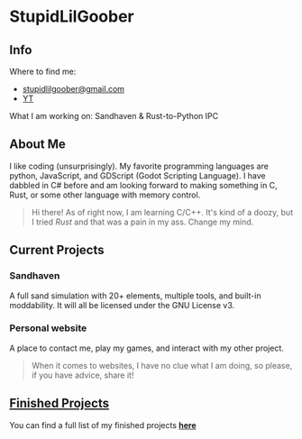 # StupidLilGoober

## Info
Where to find me:

- stupidlilgoober@gmail.com
- [YT](https://m.youtube.com/channel/UCpo8utKXdgbQbo3tf__bxww.com)

What I am working on:
Sandhaven & Rust-to-Python IPC

## About Me
I like coding (unsurprisingly). My favorite programming languages are python, JavaScript, and GDScript (Godot Scripting Language). I have dabbled in C# before and am looking forward to making something in C, Rust, or some other language with memory control.
> Hi there! As of right now, I am learning C/C++.
> It's kind of a doozy, but I tried _Rust_ and that
> was a pain in my ass. Change my mind.

## Current Projects
### Sandhaven
A full sand simulation with 20+ elements, multiple
tools, and built-in moddability. It will all be licensed under the GNU License v3.

### Personal website
A place to contact me, play my games, and interact with my other project. 

> When it comes to websites, I have no clue what I am doing, so please, if you have advice, share it!

## [Finished Projects](project-list.md)
You can find a full list of my finished projects **[here](project-list.md)**
